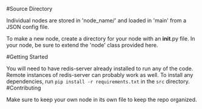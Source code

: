 #Source Directory

Individual nodes are stored in 'node_name/' and loaded in 'main' from a 
JSON config file. 

To make a new node, create a directory for your node with an __init__.py file.
In your node, be sure to extend the 'node' class provided here.

#Getting Started

You will need to have redis-server already installed to run any of the code. 
Remote instances of redis-server can probably work as well.
To install any dependencies, run `pip install -r requirements.txt` in the `src` directory.
#Contributing

Make sure to keep your own node in its own file to keep the repo organized.


